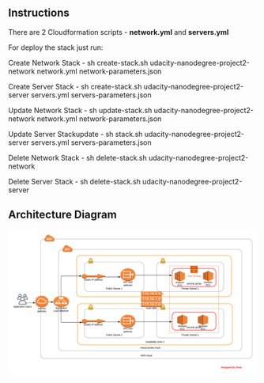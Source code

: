 ## Instructions

There are 2 Cloudformation scripts - **network.yml** and **servers.yml**

For deploy the stack just run: 


Create Network Stack - sh create-stack.sh udacity-nanodegree-project2-network network.yml network-parameters.json
    
Create Server Stack - sh create-stack.sh udacity-nanodegree-project2-server servers.yml servers-parameters.json


Update Network Stack - sh update-stack.sh udacity-nanodegree-project2-network network.yml network-parameters.json

Update Server Stackupdate - sh stack.sh udacity-nanodegree-project2-server servers.yml servers-parameters.json


Delete Network Stack - sh delete-stack.sh udacity-nanodegree-project2-network

Delete Server Stack - sh delete-stack.sh udacity-nanodegree-project2-server


## Architecture Diagram
![Alt text](Udagram.png)